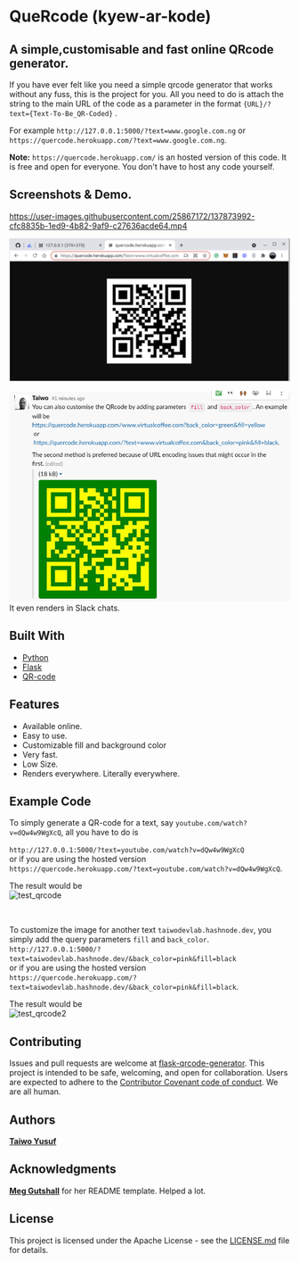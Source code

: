 # QueRcode (kyew-ar-kode)

## A simple,customisable and fast online QRcode generator.

If you have ever felt like you need a simple qrcode generator that works without any fuss, this is the project for you. 
All you need to do is attach the string to the main URL of the code as a parameter in the format `{URL}/?text={Text-To-Be_QR-Coded}` . 

For example
`http://127.0.0.1:5000/?text=www.google.com.ng` or `https://quercode.herokuapp.com/?text=www.google.com.ng`.

**Note:** `https://quercode.herokuapp.com/` is an hosted version of this code. It is free and open for everyone. You don't have to host any code yourself.


## Screenshots & Demo.

https://user-images.githubusercontent.com/25867172/137873992-cfc8835b-1ed9-4b82-9af9-c27636acde64.mp4

![white](images/img2.png)

![slack preview](images/slack.png) </br>
It even renders in Slack chats. 

## Built With

- [Python](https://www.python.org/)
- [Flask](https://flask.palletsprojects.com/en/2.0.x/)
- [QR-code](https://pypi.org/project/qrcode/)

## Features

- Available online.
- Easy to use.
- Customizable fill and background color
- Very fast.
- Low Size.
- Renders everywhere. Literally everywhere.

## Example Code
To simply generate a QR-code for a text, say `youtube.com/watch?v=dQw4w9WgXcQ`, all you have to do is
  
`http://127.0.0.1:5000/?text=youtube.com/watch?v=dQw4w9WgXcQ` </br>
or if you are using the hosted version </br>
`https://quercode.herokuapp.com/?text=youtube.com/watch?v=dQw4w9WgXcQ`.</br>

The result would be </br>
![test_qrcode](https://quercode.herokuapp.com/?text=youtube.com/watch?v=dQw4w9WgXcQ)


</br>

To customize the image for another text `taiwodevlab.hashnode.dev`, you simply add the query parameters `fill` and `back_color`.</br>
`http://127.0.0.1:5000/?text=taiwodevlab.hashnode.dev/&back_color=pink&fill=black` </br>
or if you are using the hosted version </br>
`https://quercode.herokuapp.com/?text=taiwodevlab.hashnode.dev/&back_color=pink&fill=black`.

The result would be </br>
![test_qrcode2](https://quercode.herokuapp.com/?text=taiwodevlab.hashnode.dev/&back_color=pink&fill=black)

## Contributing

Issues and pull requests are welcome at [flask-qrcode-generator](https://github.com/teezzan/flask-qrcode-generator). This project is intended to be safe, welcoming, and open for collaboration. Users are expected to adhere to the [Contributor Covenant code of conduct](https://www.contributor-covenant.org/version/2/0/code_of_conduct/). We are all human.



## Authors

**[Taiwo Yusuf](https://github.com/teezzan/)**


## Acknowledgments

**[Meg Gutshall](https://github.com/meg-gutshall/)** for her README template. Helped a lot.

## License
This project is licensed under the Apache License - see the [LICENSE.md](LICENSE.md) file for details.
